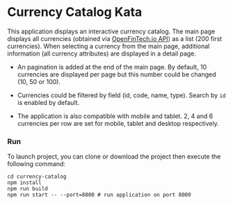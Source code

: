 # Currency Catalog Kata

This application displays an interactive currency catalog. The main page displays all currencies (obtained via [OpenFinTech.io API](https://api.openfintech.io)) as a list (200 first currencies). When selecting a currency from the main page, additional information (all currency attributes) are displayed in a detail page.

+ An pagination is added at the end of the main page. By default, 10 currencies are displayed per page but this number could be changed (10, 50 or 100). 

+ Currencies could be filtered by field (id, code, name, type). Search by `id` is enabled by default.

+ The application is also compatible with mobile and tablet. 2, 4 and 6 currencies per row are set for mobile, tablet and desktop respectively.

### Run
To launch project, you can clone or download the project then execute the following command:
```
cd currency-catalog
npm install
npm run build
npm run start -- --port=8000 # run application on port 8000
```